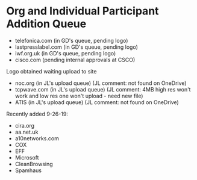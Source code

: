 # Org and Individual Participant Addition Queue

- telefonica.com (in GD's queue, pending logo)
- lastpresslabel.com (in GD's queue, pending logo)
- iwf.org.uk (in GD's queue, pending logo)
- cisco.com (pending internal approvals at CSCO)

Logo obtained waiting upload to site
- noc.org (in JL's upload queue) (JL comment: not found on OneDrive)
- tcpwave.com (in JL's upload queue) (JL comment: 4MB high res won't work and low res one won't upload - need new file)
- ATIS (in JL's upload queue) (JL comment: not found on OneDrive)

Recently added 9-26-19:
- cira.org 
- aa.net.uk
- a10networks.com 
- COX 
- EFF 
- Microsoft
- CleanBrowsing
- Spamhaus 

